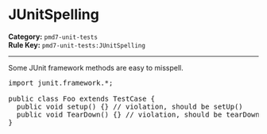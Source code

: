 # JUnitSpelling
**Category:** `pmd7-unit-tests`<br/>
**Rule Key:** `pmd7-unit-tests:JUnitSpelling`<br/>


-----

Some JUnit framework methods are easy to misspell.
<pre>
import junit.framework.*;

public class Foo extends TestCase {
  public void setup() {} // violation, should be setUp()
  public void TearDown() {} // violation, should be tearDown()
}
</pre>
